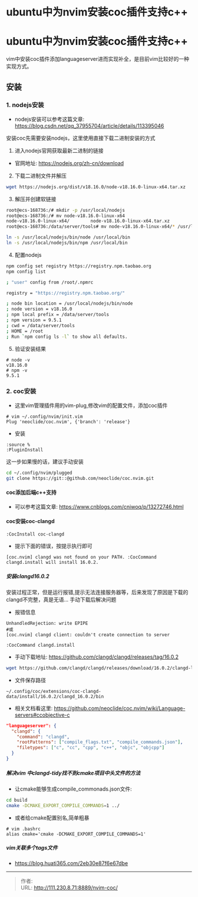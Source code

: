 # ubuntu中为nvim安装coc插件支持c++


<!--more-->
# ubuntu中为nvim安装coc插件支持c++
vim中安装coc插件添加languageserver进而实现补全，是目前vim比较好的一种实现方式。

## 安装
### 1. nodejs安装
- nodejs安装可以参考这篇文章: https://blog.csdn.net/qq_37955704/article/details/113395046

安装coc先需要安装nodejs，这里使用直接下载二进制安装的方式
1. 进入nodejs官网获取最新二进制的链接
  - 官网地址: https://nodejs.org/zh-cn/download

2. 下载二进制文件并解压
```bash
wget https://nodejs.org/dist/v18.16.0/node-v18.16.0-linux-x64.tar.xz
```

3. 解压并创建软链接
```bash
root@ecs-168736:/# mkdir -p /usr/local/nodejs
root@ecs-168736:/# mv node-v18.16.0-linux-x64
node-v18.16.0-linux-x64/        node-v18.16.0-linux-x64.tar.xz  
root@ecs-168736:/data/server/tools# mv node-v18.16.0-linux-x64/* /usr/local/nodejs/

ln -s /usr/local/nodejs/bin/node /usr/local/bin
ln -s /usr/local/nodejs/bin/npm /usr/local/bin
```

4. 配置nodejs
```bash
npm config set registry https://registry.npm.taobao.org
npm config list
```

```bash
; "user" config from /root/.npmrc

registry = "https://registry.npm.taobao.org/" 

; node bin location = /usr/local/nodejs/bin/node
; node version = v18.16.0
; npm local prefix = /data/server/tools
; npm version = 9.5.1
; cwd = /data/server/tools
; HOME = /root
; Run `npm config ls -l` to show all defaults.
```
5. 验证安装结果
```
# node -v
v18.16.0
# npm -v
9.5.1
```

### 2. coc安装
- 这里vim管理插件用的vim-plug,修改vim的配置文件，添加coc插件
```vim
# vim ~/.config/nvim/init.vim
Plug 'neoclide/coc.nvim', {'branch': 'release'}
```
- 安装
```
:source %
:PluginInstall
```
这一步如果慢的话，建议手动安装
```bash
cd ~/.config/nvim/plugged
git clone https://git::@github.com/neoclide/coc.nvim.git
```

#### coc添加后端c++支持
- 可以参考这篇文章: https://www.cnblogs.com/cniwoq/p/13272746.html
#### coc安装coc-clangd
```
:CocInstall coc-clangd
```
- 提示下面的错误，按提示执行即可
```
[coc.nvim] clangd was not found on your PATH. :CocCommand clangd.install will install 16.0.2.
```

##### 安装clangd16.0.2
安装过程正常，但是运行报错,提示无法连接服务器等，后来发现了原因是下载的clangd不完整，真是无语... 手动下载后解决问题
- 报错信息
```
UnhandledRejection: write EPIPE
#或
[coc.nvim] clangd client: couldn't create connection to server
```
```
:CocCommand clangd.install
```

- 手动下载地址: https://github.com/clangd/clangd/releases/tag/16.0.2
```bash
wget https://github.com/clangd/clangd/releases/download/16.0.2/clangd-linux-16.0.2.zip
```
- 文件保存路径
```
~/.config/coc/extensions/coc-clangd-data/install/16.0.2/clangd_16.0.2/bin
```



- 相关文档看这里: https://github.com/neoclide/coc.nvim/wiki/Language-servers#ccobjective-c
```json
"languageserver": {
  "clangd": {
    "command": "clangd",
    "rootPatterns": ["compile_flags.txt", "compile_commands.json"],
    "filetypes": ["c", "cc", "cpp", "c++", "objc", "objcpp"]
  }
}
```

##### 解决vim 中clangd-tidy找不到cmake项目中头文件的方法
- 让cmake能够生成compile_commonads.json文件:
```bash
cd build
cmake -DCMAKE_EXPORT_COMPILE_COMMANDS=1 ../
```

- 或者给cmake配置别名,简单粗暴
```
# vim .bashrc
alias cmake='cmake -DCMAKE_EXPORT_COMPILE_COMMANDS=1'
```
##### vim关联多个tags文件
- https://blog.huati365.com/2eb30e87f6e67dbe


---

> 作者:   
> URL: http://111.230.8.71:8889/nvim-coc/  

